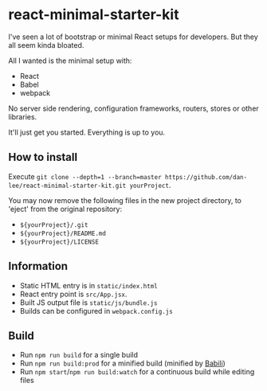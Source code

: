 # react-minimal-starter-kit

I've seen a lot of bootstrap or minimal React setups for developers. But they all seem kinda bloated.

All I wanted is the minimal setup with: 
* React
* Babel
* webpack

No server side rendering, configuration frameworks, routers, stores or other libraries.

It'll just get you started. Everything is up to you.

## How to install

Execute `git clone --depth=1 --branch=master https://github.com/dan-lee/react-minimal-starter-kit.git yourProject`.
  
You may now remove the following files in the new project directory, to 'eject' from the original repository:
* `${yourProject}/.git`
* `${yourProject}/README.md`
* `${yourProject}/LICENSE`

## Information

- Static HTML entry is in `static/index.html`
- React entry point is `src/App.jsx`.
- Built JS output file is `static/js/bundle.js`
- Builds can be configured in `webpack.config.js`

## Build

* Run `npm run build` for a single build
* Run `npm run build:prod` for a minified build (minified by [Babili](https://github.com/babel/babili))
* Run `npm start`/`npm run build:watch` for a continuous build while editing files
